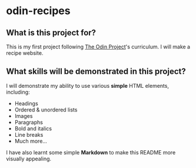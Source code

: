# odin-recipes

## What is this project for? 

This is my first project following [The Odin Project](https://www.theodinproject.com)'s curriculum. I will make a recipe website.

## What skills will be demonstrated in this project?

I will demonstrate my ability to use various **simple** HTML elements, including:

* Headings
* Ordered & unordered lists
* Images
* Paragraphs
* Bold and italics
* Line breaks
* Much more...

I have also learnt some simple __Markdown__ to make this README more visually appealing.
